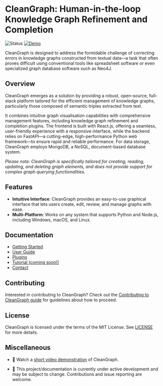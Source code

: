 # CleanGraph: Human-in-the-loop Knowledge Graph Refinement and Completion

![Status](https://img.shields.io/badge/Status-Work%20in%20Progress-yellow)
[![Demo](https://img.shields.io/badge/Demo-Available-blue)](https://youtu.be/zhf8XsV8cEg)

CleanGraph is designed to address the formidable challenge of correcting errors in knowledge graphs constructed from textual data—a task that often proves difficult using conventional tools like spreadsheet software or even specialized graph database software such as Neo4J.

## Overview

CleanGraph emerges as a solution by providing a robust, open-source, full-stack platform tailored for the efficient management of knowledge graphs, particularly those composed of semantic triples extracted from text.

It combines intuitive graph visualisation capabilities with comprehensive management features, including knowledge graph refinement and completion plugins. The frontend is built with React.js, offering a seamless, user-friendly experience with a responsive interface, while the backend relies on FastAPI—a cutting-edge, high-performance Python web framework—to ensure rapid and reliable performance. For data storage, CleanGraph employs MongoDB, a NoSQL, document-based database system.

_Please note: CleanGraph is specifically tailored for creating, reading, updating, and deleting graph elements, and does not provide support for complex graph querying functionalities._

## Features

- **Intuitive Interface**: CleanGraph provides an easy-to-use graphical interface that lets users create, edit, review, and manage graphs with ease.
- **Multi-Platform**: Works on any system that supports Python and Node.js, including Windows, macOS, and Linux.

## Documentation

- [Getting Started](./docs/docs/getting_started.md)
- [User Guide](./docs/docs/user_guide.md)
- [Plugins](./docs/docs/plugins.md)
- [Tutorial (coming soon!)](./docs/docs/tutorial.md)
- [Contact](./docs/docs/contact.md)

## Contributing

Interested in contributing to CleanGraph? Check out the [Contributing to CleanGraph guide](CONTRIBUTING.md) for guidelines about how to proceed.

## License

CleanGraph is licensed under the terms of the MIT License. See [LICENSE](LICENSE.md) for more details.

## Miscellaneous

- 🎥 Watch a [short video demonstration](https://youtu.be/zhf8XsV8cEg) of CleanGraph.

- :construction: This project/documentation is currently under active development and may be subject to change. Contributions and issue reporting are welcome.
